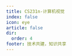 ```yaml
---
title: CS231n-计算机视觉
index: false
icon: eye
article: false
dir:
  order: 4
footer: 技术共建，知识共享  
---
```


<Catalog />
